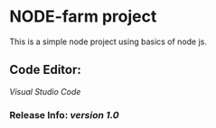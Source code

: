 # NODE-farm project

This is a simple node project using basics of node js.

## Code Editor:

_Visual Studio Code_

### Release Info: _version 1.0_
